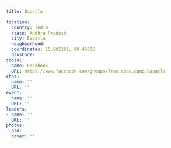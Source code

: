 ```yaml
---
title: Bapatla

location:
  country: India
  state: Andhra Pradesh
  city: Bapatla
  neighborhood: 
  coordinates: 15.905261, 80.46805
  plusCode: ''
social:
  name: Facebook
  URL: https://www.facebook.com/groups/free.code.camp.bapatla
chat:
  name: ''
  URL: ''
event:
  name: ''
  URL: ''
leaders:
- name: ''
  URL: ''
photos:
  old: 
  cover: ''
---
```

